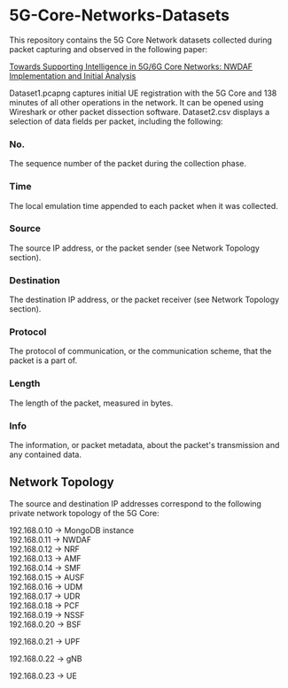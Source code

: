 # 5G-Core-Networks-Datasets

This repository contains the 5G Core Network datasets collected during packet capturing and observed in the following paper: 

<a href="https://arxiv.org/abs/2205.15121">Towards Supporting Intelligence in 5G/6G Core Networks: NWDAF Implementation and Initial Analysis</a>

Dataset1.pcapng captures initial UE registration with the 5G Core and 138 minutes of all other operations in the network. It can be opened using Wireshark or other packet dissection software. Dataset2.csv displays a selection of data fields per packet, including the following:

### No.
The sequence number of the packet during the collection phase.

### Time
The local emulation time appended to each packet when it was collected.

### Source
The source IP address, or the packet sender (see Network Topology section).

### Destination
The destination IP address, or the packet receiver (see Network Topology section).

### Protocol
The protocol of communication, or the communication scheme, that the packet is a part of.

### Length
The length of the packet, measured in bytes.

### Info
The information, or packet metadata, about the packet's transmission and any contained data.

## Network Topology

The source and destination IP addresses correspond to the following private network topology of the 5G Core:

192.168.0.10 -> MongoDB instance <br/>
192.168.0.11 -> NWDAF <br/>
192.168.0.12 -> NRF <br/>
192.168.0.13 -> AMF <br/>
192.168.0.14 -> SMF <br/>
192.168.0.15 -> AUSF <br/>
192.168.0.16 -> UDM <br/>
192.168.0.17 -> UDR <br/>
192.168.0.18 -> PCF <br/>
192.168.0.19 -> NSSF <br/>
192.168.0.20 -> BSF <br/>

192.168.0.21 -> UPF <br/>

192.168.0.22 -> gNB <br/>

192.168.0.23 -> UE  <br/>

